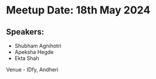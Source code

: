 # Meetup Date: 18th May 2024

## Speakers:

- Shubham Agnihotri
- Apeksha Hegde
- Ekta Shah

Venue - IDfy, Andheri
